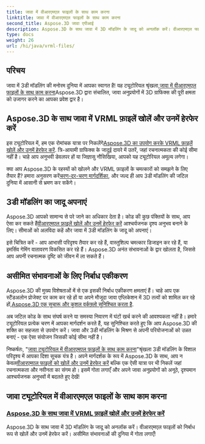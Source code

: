 ```yaml
---
title: जावा में वीआरएमएल फाइलों के साथ काम करना
linktitle: जावा में वीआरएमएल फाइलों के साथ काम करना
second_title: Aspose.3D जावा एपीआई
description: Aspose.3D के साथ जावा में 3D मॉडलिंग के जादू को अनलॉक करें। वीआरएमएल फाइलों को निर्बाध रूप से खोलें और उनमें हेरफेर करें। असीमित संभावनाओं की दुनिया में गोता लगाएँ!
type: docs
weight: 26
url: /hi/java/vrml-files/
---
```

## परिचय

 जावा में 3डी मॉडलिंग की मनोरम दुनिया में आपका स्वागत है! यह ट्यूटोरियल श्रृंखला,[जावा में वीआरएमएल फाइलों के साथ काम करना](./open-vrml-files-java/)Aspose.3D द्वारा संचालित, जावा अनुप्रयोगों में 3D ग्राफिक्स की पूरी क्षमता को उजागर करने का आपका प्रवेश द्वार है।

## Aspose.3D के साथ जावा में VRML फ़ाइलें खोलें और उनमें हेरफेर करें
 इस ट्यूटोरियल में, हम एक रोमांचक यात्रा पर निकलेंगे[Aspose.3D का उपयोग करके VRML फ़ाइलें खोलें और उनमें हेरफेर करें](./open-vrml-files-java/). त्रि-आयामी ग्राफिक्स के जादुई दायरे में उतरें, जहां रचनात्मकता की कोई सीमा नहीं है। चाहे आप अनुभवी डेवलपर हों या जिज्ञासु नौसिखिया, आपको यह ट्यूटोरियल अमूल्य लगेगा।

 क्या आप Aspose.3D के रहस्यों को खोलने और VRML फ़ाइलों के चमत्कारों को समझने के लिए तैयार हैं? हमारा अनुसरण करें[चरण-दर-चरण मार्गदर्शिका](./open-vrml-files-java/), और जल्द ही आप 3डी मॉडलिंग की जटिल दुनिया में आसानी से भ्रमण कर सकेंगे।

## 3डी मॉडलिंग का जादू अपनाएं
 Aspose.3D आपको सामान्य से परे जाने का अधिकार देता है। कोड की कुछ पंक्तियों के साथ, आप ऐसा कर सकते हैं[वीआरएमएल फ़ाइलें खोलें और उनमें हेरफेर करें](./open-vrml-files-java/) आश्चर्यजनक दृश्य अनुभव बनाने के लिए। सीमाओं को अलविदा कहें और जावा में 3डी मॉडलिंग के जादू को अपनाएं।

इसे चित्रित करें - आप आभासी परिदृश्य तैयार कर रहे हैं, वास्तुशिल्प चमत्कार डिजाइन कर रहे हैं, या इमर्सिव गेमिंग वातावरण विकसित कर रहे हैं। Aspose.3D अनंत संभावनाओं के द्वार खोलता है, जिससे आप अपनी रचनात्मक दृष्टि को जीवन में ला सकते हैं।

## असीमित संभावनाओं के लिए निर्बाध एकीकरण
 Aspose.3D की मुख्य विशेषताओं में से एक इसकी निर्बाध एकीकरण क्षमताएं हैं। चाहे आप एक स्टैंडअलोन प्रोजेक्ट पर काम कर रहे हों या अपने मौजूदा जावा एप्लिकेशन में 3D तत्वों को शामिल कर रहे हों,[Aspose.3D एक सुचारू और कुशल वर्कफ़्लो सुनिश्चित करता है](./open-vrml-files-java/).

अब जटिल कोड के साथ संघर्ष करने या समस्या निवारण में घंटों खर्च करने की आवश्यकता नहीं है। हमारे ट्यूटोरियल प्रत्येक चरण में आपका मार्गदर्शन करते हैं, यह सुनिश्चित करते हुए कि आप Aspose.3D की शक्ति का सहजता से उपयोग करें। जावा और 3डी मॉडलिंग के मिश्रण से अपनी परियोजनाओं को उन्नत बनाएं - एक ऐसा संयोजन जिसकी कोई सीमा नहीं है।

निष्कर्षतः, "[जावा ट्यूटोरियल में वीआरएमएल फाइलों के साथ काम करना](./open-vrml-files-java/)"श्रृंखला 3डी मॉडलिंग के विशाल परिदृश्य में आपका दिशा सूचक यंत्र है। अपने मार्गदर्शक के रूप में Aspose.3D के साथ, आप न केवल[वीआरएमएल फाइलों को खोलें और उनमें हेरफेर करें](./open-vrml-files-java/) बल्कि एक ऐसी यात्रा पर भी निकलें जहां रचनात्मकता और नवीनता का संगम हो। इसमें गोता लगाएँ और अपने जावा अनुप्रयोगों को अनूठे, दृश्यमान आश्चर्यजनक अनुभवों में बदलते हुए देखें!
## जावा ट्यूटोरियल में वीआरएमएल फाइलों के साथ काम करना
### [Aspose.3D के साथ जावा में VRML फ़ाइलें खोलें और उनमें हेरफेर करें](./open-vrml-files-java/)
Aspose.3D के साथ जावा में 3D मॉडलिंग के जादू को अनलॉक करें। वीआरएमएल फाइलों को निर्बाध रूप से खोलें और उनमें हेरफेर करें। असीमित संभावनाओं की दुनिया में गोता लगाएँ!